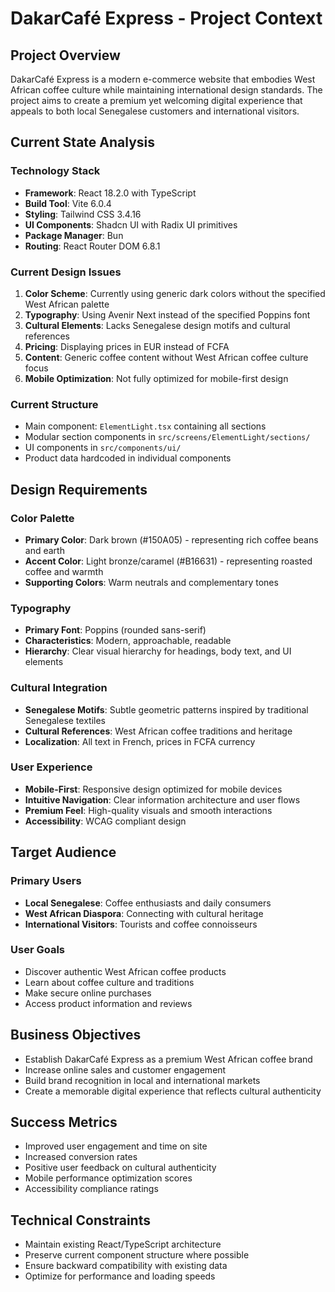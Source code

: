 # DakarCafé Express - Project Context

## Project Overview
DakarCafé Express is a modern e-commerce website that embodies West African coffee culture while maintaining international design standards. The project aims to create a premium yet welcoming digital experience that appeals to both local Senegalese customers and international visitors.

## Current State Analysis

### Technology Stack
- **Framework**: React 18.2.0 with TypeScript
- **Build Tool**: Vite 6.0.4
- **Styling**: Tailwind CSS 3.4.16
- **UI Components**: Shadcn UI with Radix UI primitives
- **Package Manager**: Bun
- **Routing**: React Router DOM 6.8.1

### Current Design Issues
1. **Color Scheme**: Currently using generic dark colors without the specified West African palette
2. **Typography**: Using Avenir Next instead of the specified Poppins font
3. **Cultural Elements**: Lacks Senegalese design motifs and cultural references
4. **Pricing**: Displaying prices in EUR instead of FCFA
5. **Content**: Generic coffee content without West African coffee culture focus
6. **Mobile Optimization**: Not fully optimized for mobile-first design

### Current Structure
- Main component: `ElementLight.tsx` containing all sections
- Modular section components in `src/screens/ElementLight/sections/`
- UI components in `src/components/ui/`
- Product data hardcoded in individual components

## Design Requirements

### Color Palette
- **Primary Color**: Dark brown (#150A05) - representing rich coffee beans and earth
- **Accent Color**: Light bronze/caramel (#B16631) - representing roasted coffee and warmth
- **Supporting Colors**: Warm neutrals and complementary tones

### Typography
- **Primary Font**: Poppins (rounded sans-serif)
- **Characteristics**: Modern, approachable, readable
- **Hierarchy**: Clear visual hierarchy for headings, body text, and UI elements

### Cultural Integration
- **Senegalese Motifs**: Subtle geometric patterns inspired by traditional Senegalese textiles
- **Cultural References**: West African coffee traditions and heritage
- **Localization**: All text in French, prices in FCFA currency

### User Experience
- **Mobile-First**: Responsive design optimized for mobile devices
- **Intuitive Navigation**: Clear information architecture and user flows
- **Premium Feel**: High-quality visuals and smooth interactions
- **Accessibility**: WCAG compliant design

## Target Audience

### Primary Users
- **Local Senegalese**: Coffee enthusiasts and daily consumers
- **West African Diaspora**: Connecting with cultural heritage
- **International Visitors**: Tourists and coffee connoisseurs

### User Goals
- Discover authentic West African coffee products
- Learn about coffee culture and traditions
- Make secure online purchases
- Access product information and reviews

## Business Objectives
- Establish DakarCafé Express as a premium West African coffee brand
- Increase online sales and customer engagement
- Build brand recognition in local and international markets
- Create a memorable digital experience that reflects cultural authenticity

## Success Metrics
- Improved user engagement and time on site
- Increased conversion rates
- Positive user feedback on cultural authenticity
- Mobile performance optimization scores
- Accessibility compliance ratings

## Technical Constraints
- Maintain existing React/TypeScript architecture
- Preserve current component structure where possible
- Ensure backward compatibility with existing data
- Optimize for performance and loading speeds